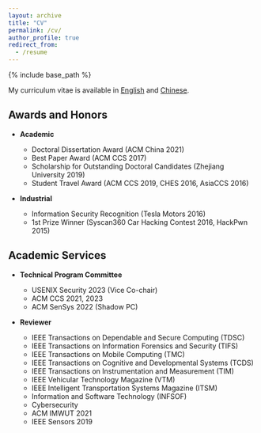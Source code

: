 ```yaml
---
layout: archive
title: "CV"
permalink: /cv/
author_profile: true
redirect_from:
  - /resume
---
```


{% include base_path %}

My curriculum vitae is available in [English](/files/cv/CV_ChenYan_2022_en.pdf) and [Chinese](/files/cv/CV_ChenYan_2022_cn.pdf).

## Awards and Honors

- **Academic**
  - Doctoral Dissertation Award (ACM China 2021)
  - Best Paper Award (ACM CCS 2017)
  - Scholarship for Outstanding Doctoral Candidates (Zhejiang University 2019)
  - Student Travel Award (ACM CCS 2019, CHES 2016, AsiaCCS 2016)

- **Industrial**
  - Information Security Recognition (Tesla Motors 2016)
  - 1st Prize Winner (Syscan360 Car Hacking Contest 2016, HackPwn 2015)

## Academic Services

- **Technical Program Committee**
  - USENIX Security 2023 (Vice Co-chair)
  - ACM CCS 2021, 2023
  - ACM SenSys 2022 (Shadow PC)

- **Reviewer**
  - IEEE Transactions on Dependable and Secure Computing (TDSC)
  - IEEE Transactions on Information Forensics and Security (TIFS)
  - IEEE Transactions on Mobile Computing (TMC)
  - IEEE Transactions on Cognitive and Developmental Systems (TCDS)
  - IEEE Transactions on Instrumentation and Measurement (TIM)
  - IEEE Vehicular Technology Magazine (VTM)
  - IEEE Intelligent Transportation Systems Magazine (ITSM)
  - Information and Software Technology (INFSOF)
  - Cybersecurity
  - ACM IMWUT 2021
  - IEEE Sensors 2019


